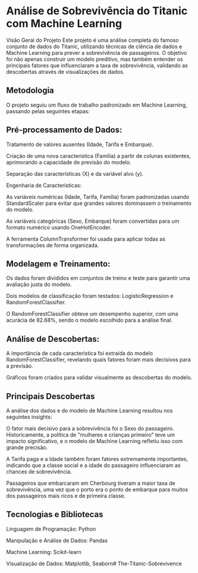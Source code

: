 # Análise de Sobrevivência do Titanic com Machine Learning
Visão Geral do Projeto
Este projeto é uma análise completa do famoso conjunto de dados do Titanic, utilizando técnicas de ciência de dados e Machine Learning para prever a sobrevivência de passageiros. O objetivo foi não apenas construir um modelo preditivo, mas também entender os principais fatores que influenciaram a taxa de sobrevivência, validando as descobertas através de visualizações de dados.

## Metodologia
O projeto seguiu um fluxo de trabalho padronizado em Machine Learning, passando pelas seguintes etapas:

## Pré-processamento de Dados:

Tratamento de valores ausentes (Idade, Tarifa e Embarque).

Criação de uma nova característica (Familia) a partir de colunas existentes, aprimorando a capacidade de previsão do modelo.

Separação das características (X) e da variável alvo (y).

Engenharia de Características:

As variáveis numéricas (Idade, Tarifa, Familia) foram padronizadas usando StandardScaler para evitar que grandes valores dominassem o treinamento do modelo.

As variáveis categóricas (Sexo, Embarque) foram convertidas para um formato numérico usando OneHotEncoder.

A ferramenta ColumnTransformer foi usada para aplicar todas as transformações de forma organizada.

## Modelagem e Treinamento:

Os dados foram divididos em conjuntos de treino e teste para garantir uma avaliação justa do modelo.

Dois modelos de classificação foram testados: LogisticRegression e RandomForestClassifier.

O RandomForestClassifier obteve um desempenho superior, com uma acurácia de 82.68%, sendo o modelo escolhido para a análise final.

## Análise de Descobertas:

A importância de cada característica foi extraída do modelo RandomForestClassifier, revelando quais fatores foram mais decisivos para a previsão.

Gráficos foram criados para validar visualmente as descobertas do modelo.

## Principais Descobertas
A análise dos dados e do modelo de Machine Learning resultou nos seguintes insights:

O fator mais decisivo para a sobrevivência foi o Sexo do passageiro. Historicamente, a política de "mulheres e crianças primeiro" teve um impacto significativo, e o modelo de Machine Learning refletiu isso com grande precisão.

A Tarifa paga e a Idade também foram fatores extremamente importantes, indicando que a classe social e a idade do passageiro influenciaram as chances de sobrevivência.

Passageiros que embarcaram em Cherbourg tiveram a maior taxa de sobrevivência, uma vez que o porto era o ponto de embarque para muitos dos passageiros mais ricos e de primeira classe.

## Tecnologias e Bibliotecas
Linguagem de Programação: Python

Manipulação e Análise de Dados: Pandas

Machine Learning: Scikit-learn

Visualização de Dados: Matplotlib, Seaborn# The-Titanic-Sobrevivence
